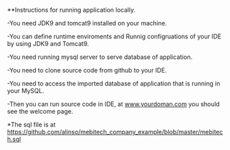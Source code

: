 **Instructions for running application locally.

-You need JDK9  and tomcat9 installed on your machine.

-You can define runtime enviroments and Runnig configruations of 
your IDE by using JDK9 and Tomcat9.

-You need running mysql server to serve database of application.

-You need to clone source code from github to your IDE.

-You need to access the imported database of application that is running in your MySQL.

-Then you can run source code in IDE, at www.yourdoman.com you should see the welcome page. 

*The sql file is at https://github.com/alinso/mebitech_company_example/blob/master/mebitech.sql
